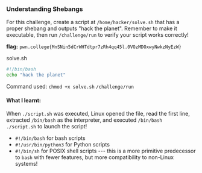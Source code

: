 ### Understanding Shebangs

For this challenge, create a script at `/home/hacker/solve.sh` that has a proper shebang and outputs "hack the planet". Remember to make it executable, then run `/challenge/run` to verify your script works correctly!

**flag:** `pwn.college{MnSNin5dCrWHTdtpr7zRh4qq45l.0VOzMDOxwyNwkzNyEzW}`

solve.sh
```bash
#!/bin/bash
echo "hack the planet"
```
Command used: 
`chmod +x solve.sh`
`/challenge/run`

#### What I learnt: 
When `./script.sh` was executed, Linux opened the file, read the first line, extracted `/bin/bash` as the interpreter, and executed `/bin/bash ./script.sh` to launch the script!
- `#!/bin/bash` for bash scripts
- `#!/usr/bin/python3` for Python scripts
- `#!/bin/sh` for POSIX shell scripts --- this is a more primitive predecessor to `bash` with fewer features, but more compatibility to non-Linux systems!


